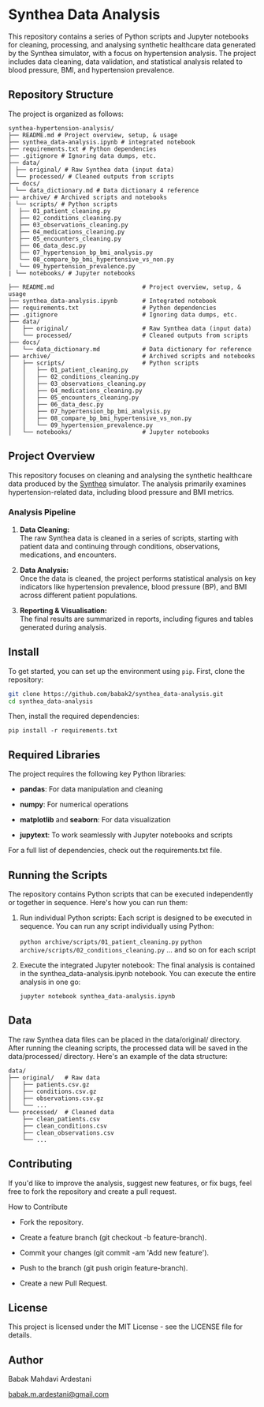 # Synthea Data Analysis

This repository contains a series of Python scripts and Jupyter notebooks for cleaning, processing, and analysing synthetic healthcare data generated by the Synthea simulator, with a focus on hypertension analysis. The project includes data cleaning, data validation, and statistical analysis related to blood pressure, BMI, and hypertension prevalence.

## Repository Structure

The project is organized as follows:

```
synthea-hypertension-analysis/ 
├── README.md # Project overview, setup, & usage 
├── synthea_data-analysis.ipynb # integrated notebook 
├── requirements.txt # Python dependencies 
├── .gitignore # Ignoring data dumps, etc. 
├── data/ 
│ ├── original/ # Raw Synthea data (input data) 
│ └── processed/ # Cleaned outputs from scripts 
├── docs/ 
│ └── data_dictionary.md # Data dictionary 4 reference 
├── archive/ # Archived scripts and notebooks 
| └── scripts/ # Python scripts 
│  ├── 01_patient_cleaning.py 
│  ├── 02_conditions_cleaning.py 
│  ├── 03_observations_cleaning.py 
│  ├── 04_medications_cleaning.py 
│  ├── 05_encounters_cleaning.py 
│  ├── 06_data_desc.py 
│  ├── 07_hypertension_bp_bmi_analysis.py 
│  └── 08_compare_bp_bmi_hypertensive_vs_non.py 
│  └── 09_hypertension_prevalence.py 
| └── notebooks/ # Jupyter notebooks
```

```
├── README.md                         # Project overview, setup, & usage
├── synthea_data-analysis.ipynb       # Integrated notebook
├── requirements.txt                  # Python dependencies
├── .gitignore                        # Ignoring data dumps, etc.
├── data/
│   ├── original/                     # Raw Synthea data (input data)
│   └── processed/                    # Cleaned outputs from scripts
├── docs/
│   └── data_dictionary.md            # Data dictionary for reference
├── archive/                          # Archived scripts and notebooks
│   ├── scripts/                      # Python scripts
│   │   ├── 01_patient_cleaning.py
│   │   ├── 02_conditions_cleaning.py
│   │   ├── 03_observations_cleaning.py
│   │   ├── 04_medications_cleaning.py
│   │   ├── 05_encounters_cleaning.py
│   │   ├── 06_data_desc.py
│   │   ├── 07_hypertension_bp_bmi_analysis.py
│   │   ├── 08_compare_bp_bmi_hypertensive_vs_non.py
│   │   └── 09_hypertension_prevalence.py
│   └── notebooks/                    # Jupyter notebooks

```
## Project Overview

This repository focuses on cleaning and analysing the synthetic healthcare data produced by the [Synthea](https://github.com/synthetichealth/synthea) simulator. The analysis primarily examines hypertension-related data, including blood pressure and BMI metrics.

### Analysis Pipeline

1. **Data Cleaning:**  
   The raw Synthea data is cleaned in a series of scripts, starting with patient data and continuing through conditions, observations, medications, and encounters.

2. **Data Analysis:**  
   Once the data is cleaned, the project performs statistical analysis on key indicators like hypertension prevalence, blood pressure (BP), and BMI across different patient populations.

3. **Reporting & Visualisation:**  
   The final results are summarized in reports, including figures and tables generated during analysis.

## Install

To get started, you can set up the environment using `pip`. First, clone the repository:

```bash
git clone https://github.com/babak2/synthea_data-analysis.git
cd synthea_data-analysis 
```


Then, install the required dependencies:

```pip install -r requirements.txt```


## Required Libraries

The project requires the following key Python libraries:

- **pandas**: For data manipulation and cleaning

- **numpy**: For numerical operations

- **matplotlib** and **seaborn**: For data visualization

- **jupytext**: To work seamlessly with Jupyter notebooks and scripts

For a full list of dependencies, check out the requirements.txt file.



## Running the Scripts

The repository contains Python scripts that can be executed independently or together in sequence. Here's how you can run them:

1. Run individual Python scripts:
    Each script is designed to be executed in sequence. You can run any script individually using Python:

    ```python archive/scripts/01_patient_cleaning.py```
    ```python archive/scripts/02_conditions_cleaning.py```
    ... and so on for each script




2. Execute the integrated Jupyter notebook:
The final analysis is contained in the synthea_data-analysis.ipynb notebook. You can execute the entire analysis in one go:


      ``` jupyter notebook synthea_data-analysis.ipynb ```



## Data

The raw Synthea data files can be placed in the data/original/ directory. After running the cleaning scripts, the processed data will be saved in the data/processed/ directory. Here's an example of the data structure:


```
data/
├── original/   # Raw data
│   ├── patients.csv.gz
│   ├── conditions.csv.gz
│   ├── observations.csv.gz
│   └── ...
└── processed/  # Cleaned data
    ├── clean_patients.csv
    ├── clean_conditions.csv
    ├── clean_observations.csv
    └── ...
```
## Contributing


If you'd like to improve the analysis, suggest new features, or fix bugs, feel free to fork the repository and create a pull request.

How to Contribute

- Fork the repository.

- Create a feature branch (git checkout -b feature-branch).

- Commit your changes (git commit -am 'Add new feature').

- Push to the branch (git push origin feature-branch).

- Create a new Pull Request.

  

## License

This project is licensed under the MIT License - see the LICENSE file for details.


## Author 

Babak Mahdavi Ardestani

babak.m.ardestani@gmail.com
